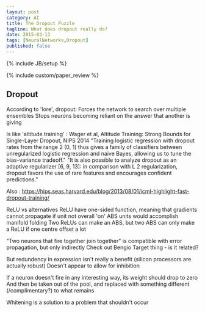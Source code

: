 ```yaml
---
layout: post
category: AI
title: The Dropout Puzzle
tagline: What does dropout really do?
date: 2015-03-13
tags: [NeuralNetworks,Dropout]
published: false
---
```

{% include JB/setup %}

{% include custom/paper_review %}

Dropout
------------


According to 'lore', dropout:
  Forces the network to search over multiple ensembles
  Stops neurons becoming reliant on the answer that another is giving

  Is like 'altitude training' : Wager et al, Altitude Training: Strong Bounds for Single-Layer Dropout, NIPS 2014
    "Training logistic regression with dropout rates from the range 2 (0, 1) thus gives a family of classifiers between unregularized logistic regression and naive Bayes, allowing us to tune the bias-variance tradeoff."
    "It is also possible to analyze dropout as an adaptive regularizer [6, 9, 13]: in comparison with L 2 regularization, dropout favors the use of rare features and encourages confident predictions."

Also :
  https://hips.seas.harvard.edu/blog/2013/08/01/icml-highlight-fast-dropout-training/


ReLU vs alternatives 
  ReLU have one-sided function, meaning that gradients cannot propagate if unit not overall 'on'
  ABS units would accomplish manifold folding
  Two ReLUs can make an ABS, but two ABS can only make a ReLU if one centre offset a lot

"Two neurons that fire together join together" is compatible with error propagation, but only indirectly
  Check out Bengio Target thing - is it related?


But redundency in expression isn't really a benefit (silicon processors are actually robust)
Doesn't appear to allow for inhibition 

If a neuron doesn't fire in any interesting way, its weight should drop to zero
  And then be taken out of the pool, and replaced with something different (/complimentary?) to what remains
  



Whitening is a solution to a problem that shouldn't occur

